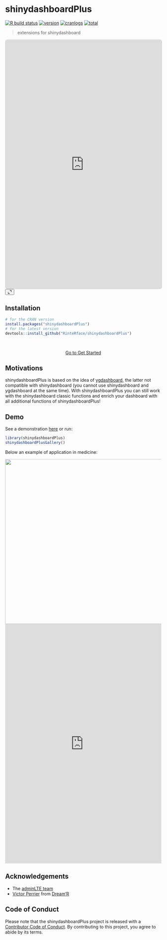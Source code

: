 
# shinydashboardPlus

[![R build
status](https://github.com/RinteRface/shinydashboardPlus/workflows/R-CMD-check/badge.svg)](https://github.com/RinteRface/shinydashboardPlus/actions)
[![version](https://www.r-pkg.org/badges/version/shinydashboardPlus)](https://CRAN.R-project.org/package=shinydashboardPlus)
[![cranlogs](https://cranlogs.r-pkg.org/badges/shinydashboardPlus)](https://CRAN.R-project.org/package=shinydashboardPlus)
[![total](https://cranlogs.r-pkg.org/badges/grand-total/shinydashboardPlus)](https://www.rpackages.io/package/shinydashboardPlus)

> extensions for shinydashboard

<div class="card bslib-card bslib-mb-spacing html-fill-item html-fill-container" data-bslib-card-init data-full-screen="false" data-require-bs-caller="card()" data-require-bs-version="5" id="bslib-card-1999" style="margin: 0 auto; float: none;">
<div class="card-body bslib-gap-spacing html-fill-item html-fill-container" style="margin-top:auto;margin-bottom:auto;flex:1 1 auto;">
<iframe class="html-fill-item" src="https://shinylive.io/r/app/#h=0&amp;code=NobwRAdghgtgpmAXGKAHVA6ASmANGAYwHsIAXOMpMAGwEsAjAJykYE8AKAZwAtaJWAlAB0IdJiw48+rACZQe9IixnDRDZmy69+chUsYyACtQCunVSKn8AgugAitRl1adyMDADNa1OOyFg4AA9YVB9Of1wAAlQoAgBrKABzOEiAXkj-K1l5bkVlYzN-AQEwAF8AXSA" height="800" width="100%" style="border: 1px solid rgba(0,0,0,0.175); border-radius: .375rem;" allowfullscreen="" allow="autoplay" data-external="1"></iframe>
</div>
<bslib-tooltip placement="auto" bsOptions="[]" data-require-bs-version="5" data-require-bs-caller="tooltip()">
<template>Expand</template>
<button aria-expanded="false" aria-label="Expand card" class="bslib-full-screen-enter badge rounded-pill"><svg xmlns="http://www.w3.org/2000/svg" viewBox="0 0 24 24" style="height:1em;width:1em;fill:currentColor;" aria-hidden="true" role="img"><path d="M20 5C20 4.4 19.6 4 19 4H13C12.4 4 12 3.6 12 3C12 2.4 12.4 2 13 2H21C21.6 2 22 2.4 22 3V11C22 11.6 21.6 12 21 12C20.4 12 20 11.6 20 11V5ZM4 19C4 19.6 4.4 20 5 20H11C11.6 20 12 20.4 12 21C12 21.6 11.6 22 11 22H3C2.4 22 2 21.6 2 21V13C2 12.4 2.4 12 3 12C3.6 12 4 12.4 4 13V19Z"/></svg></button>
</bslib-tooltip>
<script data-bslib-card-init>bslib.Card.initializeAllCards();</script>
</div>

## Installation

``` r
# for the CRAN version
install.packages("shinydashboardPlus")
# for the latest version
devtools::install_github("RinteRface/shinydashboardPlus")
```

<br>

<div style="text-align:center;">

<a href="articles/shinydashboardPlus.html" class="btn btn-outline-secondary btn-lg">Go
to Get Started</a>

</div>

## Motivations

shinydashboardPlus is based on the idea of
[ygdashboard](https://github.com/gyang274/ygdashboard/tree/master/R),
the latter not compatible with shinydashboard (you cannot use
shinydashboard and ygdashboard at the same time). With
shinydashboardPlus you can still work with the shinydashboard classic
functions and enrich your dashboard with all additional functions of
shinydashboardPlus!

## Demo

See a demonstration
[here](https://shinylive.io/r/editor/#h=0&code=NobwRAdghgtgpmAXGKAHVA6ASmANGAYwHsIAXOMpMAGwEsAjAJykYE8AKAZwAtaJWAlAB0IdJiw48+rACZQe9IixnDRDZmy69+chUsYyACtQCunVSKn8AgugAitRl1adyMDADNa1OOyFg4AA9YVB9Of1wAAlQoAgBrKABzOEiAXkj-K1l5bkVlYzN-AQEwAF8AXSA)
or run:

``` r
library(shinydashboardPlus)
shinydashboardPlusGallery()
```

Below an example of application in medicine:

<img src="man/figures/shinydashPlus_demo.png" width="848" height="530">
<br>

<div class="marvel-device ipad black">

<div class="camera">

</div>

<div class="screen">

<iframe width="100%" src="https://dgranjon.shinyapps.io/virtual_patient/" allowfullscreen frameborder="0" scrolling="yes" height="770px">
</iframe>

</div>

<div class="home">

</div>

</div>

## Acknowledgements

- The [adminLTE team](https://adminlte.io)
- [Victor Perrier](https://github.com/pvictor) from
  [Dream’R](https://www.dreamrs.fr)

## Code of Conduct

Please note that the shinydashboardPlus project is released with a
[Contributor Code of
Conduct](https://contributor-covenant.org/version/2/0/CODE_OF_CONDUCT.html).
By contributing to this project, you agree to abide by its terms.
